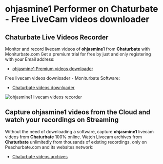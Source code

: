 # ohjasmine1 Performer on Chaturbate - Free LiveCam videos downloader

## Chaturbate Live Videos Recorder

Monitor and record livecam videos of **ohjasmine1** from **Chaturbate** with Moniturbate.com
Get a premium trial for free by just and only registering with your Email address:
* [ohjasmine1 Premium videos downloader](https://moniturbate.com/request-demo-licence-key.html)

Free livecam videos downloader - Moniturbate Software:
* [Chaturbate videos downloader](https://moniturbate.com/moniturbate-download-software.html)

![ohjasmine1 livecam videos recorder](https://peachurnet.com/templates/moniturbate-software.png)


## Capture ohjasmine1 videos from the Cloud and watch your recordings on Streaming

Without the need of downloading a software, capture **ohjasmine1** livecam videos from **Chaturbate** 100% online.
Watch Livecam archives from **Chaturbate** unlimitedly from thousands of existing recordings, only on Peachurbate.com and its websites network:
* [Chaturbate videos archives](https://peachurnet.com/)